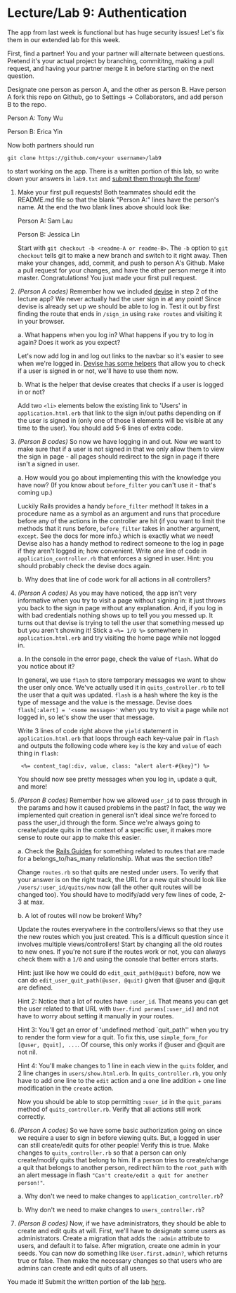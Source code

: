 Lecture/Lab 9: Authentication
=====

The app from last week is functional but has huge security issues! Let's fix
them in our extended lab for this week.

First, find a partner! You and your partner will alternate between questions.
Pretend it's your actual project by branching, commititng, making a pull
request, and having your partner merge it in before starting on the next
question.

Designate one person as person A, and the other as person B.
Have person A fork this repo on Github, go to Settings -> Collaborators, and add
person B to the repo.

Person A: Tony Wu

Person B: Erica Yin

Now both partners should run

    git clone https://github.com/<your username>/lab9

to start working on the app. There is a written portion of this lab, so write
down your answers in ```lab9.txt``` and [submit them through the form](https://docs.google.com/forms/d/1wP6s8MEMzYgTYUKYeBcABGCi664EwrNLq763nCogTSg/viewform)!

1. Make your first pull requests! Both teammates should edit the README.md file
so that the blank "Person A:" lines have the person's name. At the end the two
blank lines above should look like:

    Person A: Sam Lau

    Person B: Jessica Lin

    Start with ```git checkout -b <readme-A or readme-B>```. The ```-b``` option
    to ```git checkout``` tells git to make a new branch and switch to it right
    away. Then make your changes, add, commit, and push to person A's Github.
    Make a pull request for your changes, and have the other person merge it
    into master. Congratulations! You just made your first pull request.

2. _(Person A codes)_ Remember how we included
[devise](https://github.com/plataformatec/devise) in step 2 of the lecture app?
We never actually had the user sign in at any point! Since devise is already set
up we should be able to log in. Test it out by first finding the route that ends
in ```/sign_in``` using ```rake routes``` and visiting it in your browser.

    a. What happens when you log in? What happens if you try to log in again? Does
    it work as you expect?

    Let's now add log in and log out links to the navbar so it's easier to see
    when we're logged in. [Devise has some helpers](https://github.com/plataformatec/devise#controller-filters-and-helpers) that allow you to check if a user is signed in or not, we'll
    have to use them now.

    b. What is the helper that devise creates that checks if a user is logged in
    or not?

    Add two ```<li>``` elements below the existing link to 'Users' in
    ```application.html.erb``` that link to the sign in/out paths depending on
    if the user is signed in (only one of those li elements will be visible at
    any time to the user). You should add 5-6 lines of extra code.

3. _(Person B codes)_ So now we have logging in and out. Now we want to make
sure that if a user is not signed in that we only allow them to view the sign in
page - all pages should redirect to the sign in page if there isn't a signed in
user.

    a. How would you go about implementing this with the knowledge you have now?
    (If you know about ```before_filter``` you can't use it - that's coming up.)

    Luckily Rails provides a handy ```before_filter``` method! It takes in a
    procedure name as a symbol as an argument and runs that procedure before any
    of the actions in the controller are hit (if you want to limit the methods
    that it runs before, ```before_filter``` takes in another argument, ```except```.
    See the docs for more info.) which is exactly what we need! Devise also has
    a handy method to redirect someone to the log in page if they aren't logged
    in; how convenient. Write _one_ line of code in ```application_controller.rb```
    that enforces a signed in user. Hint: you should probably check the devise
    docs again.

    b. Why does that line of code work for all actions in all controllers?

4. _(Person A codes)_ As you may have noticed, the app isn't very informative
when you try to visit a page without signing in: it just throws you back to the
sign in page without any explanation. And, if you log in with bad credentials
nothing shows up to tell you you messed up. It turns out that devise is trying
to tell the user that something messed up but you aren't showing it! Stick a
```<%= 1/0 %>``` somewhere in ```application.html.erb``` and try visiting the
home page while not logged in.

    a. In the console in the error page, check the value of ```flash```. What do
    you notice about it?

    In general, we use ```flash``` to store temporary messages we want to show
    the user only once. We've actually used it in ```quits_controller.rb``` to
    tell the user that a quit was updated. ```flash``` is a hash where the key
    is the type of message and the value is the message. Devise does
    ```flash[:alert] = '<some message>'``` when you try to visit a page while
    not logged in, so let's show the user that message.

    Write 3 lines of code right above the ```yield``` statement in ```application.html.erb```
    that loops through each key-value pair in ```flash``` and outputs the
    following code where ```key``` is the key and ```value``` of each thing in ```flash```:

        <%= content_tag(:div, value, class: "alert alert-#{key}") %>

    You should now see pretty messages when you log in, update a quit, and more!

5. _(Person B codes)_ Remember how we allowed ```user_id``` to pass through in
the params and how it caused problems in the past? In fact, the way we
implemented quit creation in general isn't ideal since we're forced to pass the
user_id through the form. Since we're always going to create/update quits in the
context of a specific user, it makes more sense to route our app to make this
easier.

    a. Check the [Rails Guides](http://guides.rubyonrails.org/routing.html) for
    something related to routes that are made for a belongs_to/has_many
    relationship. What was the section title?

    Change ```routes.rb``` so that quits are nested under users. To verify that
    your answer is on the right track, the URL for a new quit should look like
    ```/users/:user_id/quits/new``` now (all the other quit routes will be
    changed too). You should have to modify/add very few lines of code, 2-3 at
    max.

    b. A lot of routes will now be broken! Why?

    Update the routes everywhere in the controllers/views so that they use the
    new routes which you just created. This is a difficult question since it
    involves multiple views/controllers! Start by changing all the old routes to
    new ones. If you're not sure if the routes work or not, you can always check
    them with a ```1/0``` and using the console that better errors starts.

    Hint: just like how we could do ```edit_quit_path(@quit)``` before,
    now we can do ```edit_user_quit_path(@user, @quit)``` given that @user
    and @quit are defined.

    Hint 2: Notice that a lot of routes have ```:user_id```. That means you can
    get the user related to that URL with ```User.find params[:user_id]``` and
    not have to worry about setting it manually in your routes.

    Hint 3: You'll get an error of 'undefined method `quit_path'' when you try
    to render the form view for a quit. To fix this, use ```simple_form_for [@user, @quit], ...```.
    Of course, this only works if @user and @quit are not nil.

    Hint 4: You'll make changes to 1 line in each view in the ```quits```
    folder, and 2 line changes in ```users/show.html.erb```. In
    ```quits_controller.rb```, you only have to add one line to the
    ```edit``` action and a one line addition + one line modification in the
    ```create``` action.

    Now you should be able to stop permitting ```:user_id``` in the ```quit_params```
    method of ```quits_controller.rb```. Verify that all actions still work
    correctly.


6. _(Person A codes)_ So we have some basic authorization going on since we
require a user to sign in before viewing quits. But, a logged in user can still
create/edit quits for other people! Verify this is true. Make changes to
```quits_controller.rb``` so that a person can only create/modify quits that
belong to him. If a person tries to create/change a quit that belongs to another
person, redirect hiim to the ```root_path``` with an alert message in flash
```"Can't create/edit a quit for another person!"```.

    a. Why don't we need to make changes to ```application_controller.rb```?

    b. Why don't we need to make changes to ```users_controller.rb```?

7. _(Person B codes)_ Now, if we have administrators, they should be able to
create and edit quits at will. First, we'll have to designate some users as
administrators. Create a migration that adds the ```:admin``` attribute to
users, and default it to false. After migration, create one admin in your seeds.
You can now do something like ```User.first.admin?```, which returns true or
false. Then make the necessary changes so that users who are admins can create
and edit quits of all users.

You made it! Submit the written portion of the lab [here](https://docs.google.com/forms/d/1wP6s8MEMzYgTYUKYeBcABGCi664EwrNLq763nCogTSg/viewform).
